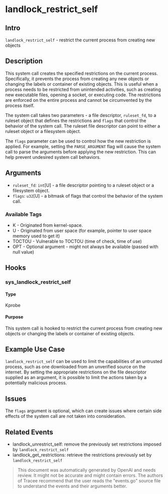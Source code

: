
# landlock_restrict_self

## Intro
`landlock_restrict_self` - restrict the current process from creating new objects 

## Description
This system call creates the specified restrictions on the current process. Specifically, it prevents the process from creating any new objects or changing the labels or container of existing objects. This is useful when a process needs to be restricted from unintended activities, such as creating new executable files, opening a socket, or executing code. The restrictions are enforced on the entire process and cannot be circumvented by the process itself.

The system call takes two parameters - a file descriptor, `ruleset_fd`, to a ruleset object that defines the restrictions and `flags` that control the behavior of the system call. The ruleset file descriptor can point to either a ruleset object or a filesystem object. 

The `flags` parameter can be used to control how the new restriction is applied. For example, setting the `PARSE_ARGUMENT` flag will cause the system call to parse the arguments before applying the new restriction. This can help prevent undesired system call behaviors. 

## Arguments
* `ruleset_fd`: `int`[U] - a file descriptor pointing to a ruleset object or a filesystem object.
* `flags`: `u32`[U] - a bitmask of flags that control the behavior of the system call.

### Available Tags
* K - Originated from kernel-space.
* U - Originated from user space (for example, pointer to user space memory used to get it)
* TOCTOU - Vulnerable to TOCTOU (time of check, time of use)
* OPT - Optional argument - might not always be available (passed with null value)

## Hooks
### sys_landlock_restrict_self
#### Type
Kprobe
#### Purpose
This system call is hooked to restrict the current process from creating new objects or changing the labels or container of existing objects.

## Example Use Case
`landlock_restrict_self` can be used to limit the capabilities of an untrusted process, such as one downloaded from an unverified source on the internet. By setting the appropriate restrictions on the file descriptor supplied as an argument, it is possible to limit the actions taken by a potentially malicious process.

## Issues
The `flags` argument is optional, which can create issues where certain side effects of the system call are not taken into consideration.

## Related Events
* landlock_unrestrict_self: remove the previously set restrictions imposed by `landlock_restrict_self` 
* landlock_get_restrictions: retrieve the restrictions previously set by `landlock_restrict_self`

> This document was automatically generated by OpenAI and needs review. It might
> not be accurate and might contain errors. The authors of Tracee recommend that
> the user reads the "events.go" source file to understand the events and their
> arguments better.
